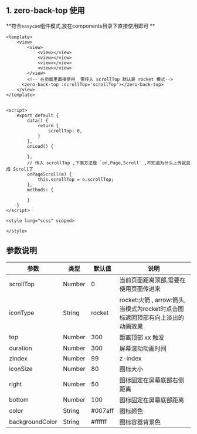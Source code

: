 ## 1. zero-back-top 使用


**符合`easycom`组件模式,放在components目录下直接使用即可 **

```
<template>
    <view>
        <view>
            <view></view>
            <view></view>
            <view></view>
            <view></view>
        </view>
        <!-- 在页面里直接使用  需传入 scrollTop 默认是 rocket 模式-->
      <zero-back-top :scrollTop='scrollTop'></zero-back-top>
    </view>
</template>


<script>
	export default {
		data() {
			return {
				scrollTop: 0,
			}
		},
		onLoad() {

		},
		// 传入 scrollTop ,下面方法是 `on,Page,Scroll` ,不知道为什么上传就变成 Scroll了
		onPageScroll(e) {
			this.scrollTop = e.scrollTop;
		},
		methods: {

		}
	}
</script>

<style lang="scss" scoped>

</style>

```

## 参数说明

|参数			|类型	|默认值	|说明																			|
|---			|---	|---	|---																			|
|scrollTop		|Number	|0		|当前页面距离顶部,需要在使用页面传进来							|
|iconType		| String|rocket	|rocket:火箭 , arrow:箭头,当模式为rocket时点击图标返回顶部有向上淡出的动画效果	|
|top			|Number	|300	|距离顶部 xx 触发																|
|duration		|Number	|300	|屏幕滚动动画时间																|
|zIndex			|Number	|99		|z-index																		|
|iconSize		|Number	|80		|图标大小																		|
|right			|Number	|50		|图标固定在屏幕底部右侧距离														|
|bottom			|Number	|100	|图标固定在屏幕底部距离															|
|color			|String	|#007aff|图标颜色																		|
|backgroundColor|String	|#ffffff|图标容器背景色																	|
